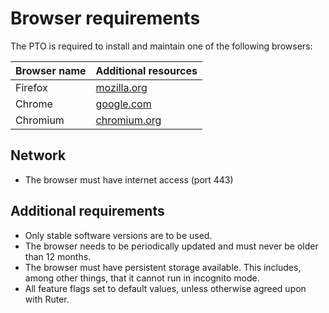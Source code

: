 # Browser requirements

The PTO is required to install and maintain one of the following browsers: 

| Browser name | Additional resources                                  |
|--------------|-------------------------------------------------------|
| Firefox      | [mozilla.org](https://www.mozilla.org/en-US/firefox/) |
| Chrome       | [google.com](https://www.google.com/chrome/)          |
| Chromium     | [chromium.org](https://www.chromium.org/Home/)        |


## Network

- The browser must have internet access (port 443)

## Additional requirements

- Only stable software versions are to be used. 
- The browser needs to be periodically updated and must never be older than 12 months.
- The browser must have persistent storage available. This includes, among other things, that it cannot run in incognito mode.
- All feature flags set to default values, unless otherwise agreed upon with Ruter.

